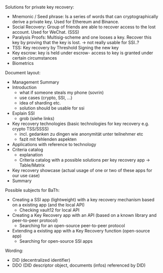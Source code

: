 Solutions for private key recovery:
- Mnemonic / Seed phrase: Is a series of words that can cryptographically derive a private key. Used for Ethereum and Binance.
- Social Recovery: Group of friends are able to recover access to the lost account. Used for WeChat. (SSS)
- Paralysis Proofs: Multisig-scheme and one looses a key. Recover this key by proving that the key is lost. -> not really usable for SSI..?
- TSS: Key recovery by Threshold Signing the new key
- Key escrow: key is held under escrow- access to key is granted under certain circumstances
- Biometrics

Document layout:
- Management Summary
- Introduction
  * what if someone steals my phone (sovrin)
  * use cases (crypto, SSI, ...)
  * idea of sharding etc.
  * solution should be usable for ssi
- Explain SSI
  * grob (siehe links)
- Key recovery technologies (basic technologies for key recovery e.g. crypto TSS/SSSS)
  * incl. gedanken zu dingen wie anonymität unter teilnehmer etc
  * fazit mit fehlenden aspekten
- Applications with reference to technology
- Criteria catalog
  * explanation
  * Criteria catalog with a possible solutions per key recovery app -> Table/Matrix
- Key recovery showcase (actual usage of one or two of these apps for our use case)
- Summary

Possible subjects for BaTh:
- Creating a SSI app (lightweight) with a key recovery mechanism based on a existing app (and the local API)
  * Checking vault12 for local API
- Creating a Key Recovery app with an API (based on a known library and peer-to-peer protocol)
  * Searching for an open-source peer-to-peer protocol
- Extending a existing app with a Key Recovery function (open-source app)
  * Searching for open-source SSI apps

Wording:
- DID (decentralized identifier)
- DDO (DID descriptor object, documents (infos) referenced by DID)
